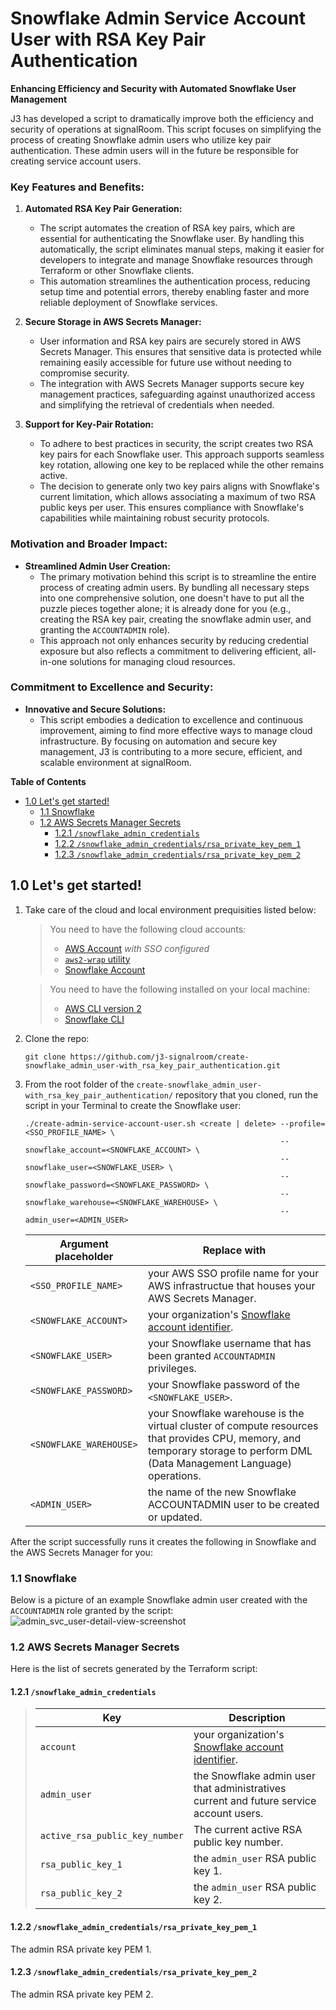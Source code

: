# Snowflake Admin Service Account User with RSA Key Pair Authentication

**Enhancing Efficiency and Security with Automated Snowflake User Management**

J3 has developed a script to dramatically improve both the efficiency and security of operations at signalRoom.  This script focuses on simplifying the process of creating Snowflake admin users who utilize key pair authentication.  These admin users will in the future be responsible for creating service account users.

### Key Features and Benefits:

1. **Automated RSA Key Pair Generation:**
   - The script automates the creation of RSA key pairs, which are essential for authenticating the Snowflake user.  By handling this automatically, the script eliminates manual steps, making it easier for developers to integrate and manage Snowflake resources through Terraform or other Snowflake clients.
   - This automation streamlines the authentication process, reducing setup time and potential errors, thereby enabling faster and more reliable deployment of Snowflake services.

2. **Secure Storage in AWS Secrets Manager:**
   - User information and RSA key pairs are securely stored in AWS Secrets Manager.  This ensures that sensitive data is protected while remaining easily accessible for future use without needing to compromise security.
   - The integration with AWS Secrets Manager supports secure key management practices, safeguarding against unauthorized access and simplifying the retrieval of credentials when needed.

3. **Support for Key-Pair Rotation:**
   - To adhere to best practices in security, the script creates two RSA key pairs for each Snowflake user. This approach supports seamless key rotation, allowing one key to be replaced while the other remains active.
   - The decision to generate only two key pairs aligns with Snowflake's current limitation, which allows associating a maximum of two RSA public keys per user.  This ensures compliance with Snowflake's capabilities while maintaining robust security protocols.

### Motivation and Broader Impact:

- **Streamlined Admin User Creation:**
   - The primary motivation behind this script is to streamline the entire process of creating admin users. By bundling all necessary steps into one comprehensive solution, one doesn't have to put all the puzzle pieces together alone; it is already done for you (e.g., creating the RSA key pair, creating the snowflake admin user, and granting the `ACCOUNTADMIN` role).
   - This approach not only enhances security by reducing credential exposure but also reflects a commitment to delivering efficient, all-in-one solutions for managing cloud resources.

### Commitment to Excellence and Security:

- **Innovative and Secure Solutions:**
   - This script embodies a dedication to excellence and continuous improvement, aiming to find more effective ways to manage cloud infrastructure.  By focusing on automation and secure key management, J3 is contributing to a more secure, efficient, and scalable environment at signalRoom.

**Table of Contents**

<!-- toc -->
+ [1.0 Let's get started!](#10-lets-get-started)
    - [1.1 Snowflake](#11-snowflake)
    - [1.2 AWS Secrets Manager Secrets](#12-aws-secrets-manager-secrets)
        + [1.2.1 `/snowflake_admin_credentials`](#121-snowflake_admin_credentials)
        + [1.2.2 `/snowflake_admin_credentials/rsa_private_key_pem_1`](#122-snowflake_admin_credentialsrsa_private_key_pem_1)
        + [1.2.3 `/snowflake_admin_credentials/rsa_private_key_pem_2`](#123-snowflake_admin_credentialsrsa_private_key_pem_2)
<!-- tocstop -->

## 1.0 Let's get started!

1. Take care of the cloud and local environment prequisities listed below:
    > You need to have the following cloud accounts:
    > - [AWS Account](https://signin.aws.amazon.com/) *with SSO configured*
    > - [`aws2-wrap` utility](https://pypi.org/project/aws2-wrap/#description)
    > - [Snowflake Account](https://app.snowflake.com/)

    > You need to have the following installed on your local machine:
    > - [AWS CLI version 2](https://docs.aws.amazon.com/cli/latest/userguide/getting-started-install.html)
    > - [Snowflake CLI](https://docs.snowflake.com/en/developer-guide/snowflake-cli-v2/index)

2. Clone the repo:
    ```shell
    git clone https://github.com/j3-signalroom/create-snowflake_admin_user-with_rsa_key_pair_authentication.git
    ```

3. From the root folder of the `create-snowflake_admin_user-with_rsa_key_pair_authentication/` repository that you cloned, run the script in your Terminal to create the Snowflake user:
    ```shell
    ./create-admin-service-account-user.sh <create | delete> --profile=<SSO_PROFILE_NAME> \
                                                             --snowflake_account=<SNOWFLAKE_ACCOUNT> \
                                                             --snowflake_user=<SNOWFLAKE_USER> \
                                                             --snowflake_password=<SNOWFLAKE_PASSWORD> \
                                                             --snowflake_warehouse=<SNOWFLAKE_WAREHOUSE> \
                                                             --admin_user=<ADMIN_USER>
    ```
    Argument placeholder|Replace with
    -|-
    `<SSO_PROFILE_NAME>`|your AWS SSO profile name for your AWS infrastructue that houses your AWS Secrets Manager.
    `<SNOWFLAKE_ACCOUNT>`|your organization's [Snowflake account identifier](https://docs.snowflake.com/en/user-guide/admin-account-identifier).
    `<SNOWFLAKE_USER>`|your Snowflake username that has been granted `ACCOUNTADMIN` privileges.
    `<SNOWFLAKE_PASSWORD>`|your Snowflake password of the `<SNOWFLAKE_USER>`.
    `<SNOWFLAKE_WAREHOUSE>`|your Snowflake warehouse is the virtual cluster of compute resources that provides CPU, memory, and temporary storage to perform DML (Data Management Language) operations.
    `<ADMIN_USER>`|the name of the new Snowflake ACCOUNTADMIN user to be created or updated.


After the script successfully runs it creates the following in Snowflake and the AWS Secrets Manager for you:

### 1.1 Snowflake
Below is a picture of an example Snowflake admin user created with the `ACCOUNTADMIN` role granted by the script:
![admin_svc_user-detail-view-screenshot](.blog/images/admin_svc_user-detail-view-screenshot.png)

### 1.2 AWS Secrets Manager Secrets
Here is the list of secrets generated by the Terraform script:

#### 1.2.1 `/snowflake_admin_credentials`
> Key|Description
> -|-
> `account`|your organization's [Snowflake account identifier](https://docs.snowflake.com/en/user-guide/admin-account-identifier).
> `admin_user`|the Snowflake admin user that administratives current and future service account users.
> `active_rsa_public_key_number`|The current active RSA public key number.
> `rsa_public_key_1`|the `admin_user` RSA public key 1.
> `rsa_public_key_2`|the `admin_user` RSA public key 2.

#### 1.2.2 `/snowflake_admin_credentials/rsa_private_key_pem_1`
The admin RSA private key PEM 1.

#### 1.2.3 `/snowflake_admin_credentials/rsa_private_key_pem_2`
The admin RSA private key PEM 2.